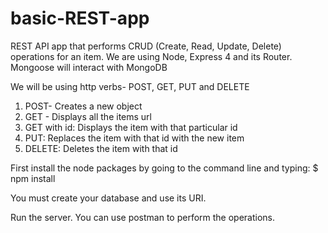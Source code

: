 # basic-REST-app
REST API app that performs CRUD (Create, Read, Update, Delete) operations for an item.
We are using Node, Express 4 and its Router. Mongoose will interact with MongoDB

We will be using http verbs- POST, GET, PUT and DELETE
1. POST- Creates a new object
2. GET - Displays all the items url
3. GET with id: Displays the item with that particular id
4. PUT: Replaces the item with that id with the new item
5. DELETE: Deletes the item with that id

First install the node packages by going to the command line and typing:
$ npm install

You must create your database and use its URI.

Run the server. You can use postman to perform the operations.
